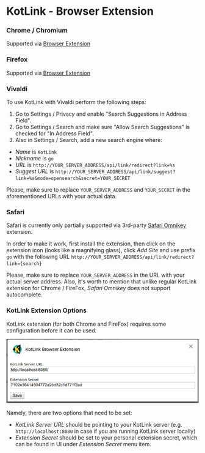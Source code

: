 # KotLink - Browser Extension

### Chrome / Chromium

Supported via [Browser Extension](https://chrome.google.com/webstore/detail/kotlink-browser-extension/cdkflkfieefihicjaidafmggjdnkakod)

### Firefox

Supported via [Browser Extension](https://addons.mozilla.org/en-US/firefox/addon/kotlink-browser-extension)

### Vivaldi

To use KotLink with Vivaldi perform the following steps:
1. Go to Settings / Privacy and enable "Search Suggestions in Address Field".
1. Go to Settings / Search and make sure "Allow Search Suggestions" is checked for "In Address Field".
1. Also in Settings / Search, add a new search engine where:
  - *Name* is `KotLink` 
  - *Nickname* is `go`
  - *URL* is `http://YOUR_SERVER_ADDRESS/api/link/redirect?link=%s`
  - *Suggest URL* is `http://YOUR_SERVER_ADDRESS/api/link/suggest?link=%s&mode=opensearch&secret=YOUR_SECRET`

Please, make sure to replace `YOUR_SERVER_ADDRESS` and `YOUR_SECRET` in the aforementioned URLs 
with your actual data.

### Safari

Safari is currently only partially supported via 3rd-party 
[Safari Omnikey](http://marioestrada.github.io/safari-omnikey/) extension.

In order to make it work, first install the extension, then click on the extension icon (looks like a magnifying glass), 
click *Add Site* and use prefix `go` with the following URL `http://YOUR_SERVER_ADDRESS/api/link/redirect?link={search}`

Please, make sure to replace `YOUR_SERVER_ADDRESS` in the URL with your actual server address. 
Also, it's worth to mention that unlike regular KotLink extension for Chrome / FireFox, 
*Safari Omnikey* does not support autocomplete.

### KotLink Extension Options

KotLink extension (for both Chrome and FireFox) requires some configuration before it can be used.

![Extension Options](https://raw.githubusercontent.com/ilya40umov/KotLink/master/docs/images/extension-options.png)

Namely, there are two options that need to be set:

* *KotLink Server URL* should be pointing to your KotLink server (e.g. `http://localhost:8080` 
in case if you are running KotLink server locally)
* *Extension Secret* should be set to your personal extension secret, which can be found in UI under *Extension Secret* menu item.
